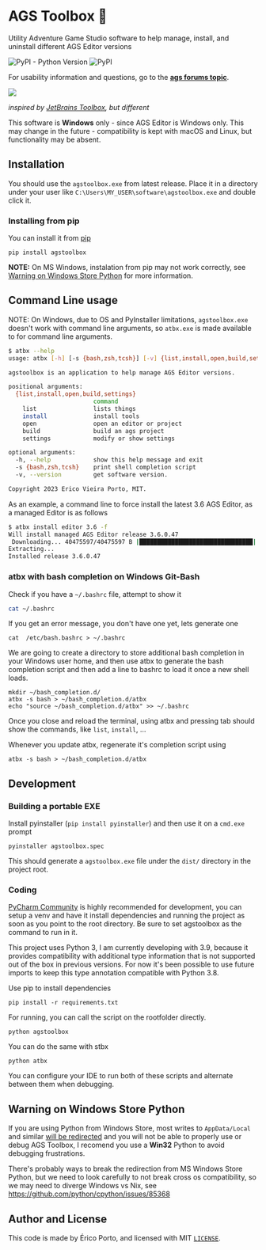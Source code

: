 # AGS Toolbox 🧰
Utility Adventure Game Studio software to help manage, install, and uninstall different AGS Editor versions

![PyPI - Python Version](https://img.shields.io/pypi/pyversions/agstoolbox) ![PyPI](https://img.shields.io/pypi/v/agstoolbox)

For usability information and questions, go to the [**ags forums topic**](https://www.adventuregamestudio.co.uk/forums/index.php?topic=59938.0).

![](https://user-images.githubusercontent.com/2244442/230735148-7aa061f5-90f7-4db7-ab7f-fcb5a5ea243f.png)

_inspired by [JetBrains Toolbox](https://www.jetbrains.com/toolbox-app/), but different_

This software is **Windows** only - since AGS Editor is Windows only. This may change in the future - compatibility is kept with macOS and Linux, but functionality may be absent.


## Installation

You should use the `agstoolbox.exe` from latest release. Place it in a directory under your user like `C:\Users\MY_USER\software\agstoolbox.exe` and double click it.

### Installing from pip

You can install it from [pip](https://pypi.org/project/agstoolbox/)

    pip install agstoolbox

**NOTE:** On MS Windows, instalation from pip may not work correctly, see [Warning on Windows Store Python](#warning-on-windows-store-python) for more information.

## Command Line usage

NOTE: On Windows, due to OS and PyInstaller limitations, `agstoolbox.exe` doesn't work with command line arguments, so `atbx.exe` is made available to for command line arguments.

```sh
$ atbx --help
usage: atbx [-h] [-s {bash,zsh,tcsh}] [-v] {list,install,open,build,settings} ...

agstoolbox is an application to help manage AGS Editor versions.

positional arguments:
  {list,install,open,build,settings}
                        command
    list                lists things
    install             install tools
    open                open an editor or project
    build               build an ags project
    settings            modify or show settings

optional arguments:
  -h, --help            show this help message and exit
  -s {bash,zsh,tcsh}    print shell completion script
  -v, --version         get software version.

Copyright 2023 Erico Vieira Porto, MIT.
```

As an example, a command line to force install the latest 3.6 AGS Editor, as a managed Editor is as follows

```sh
$ atbx install editor 3.6 -f
Will install managed AGS Editor release 3.6.0.47
 Downloading... 40475597/40475597 B |████████████████████████████████| AGS-3.6.0.47.zip
Extracting...
Installed release 3.6.0.47
```

### atbx with bash completion on Windows Git-Bash

Check if you have a `~/.bashrc` file, attempt to show it

```sh
cat ~/.bashrc
```

If you get an error message, you don't have one yet, lets generate one

```
cat  /etc/bash.bashrc > ~/.bashrc
```

We are going to create a directory to store additional bash completion in your Windows user home,
and then use atbx to generate the bash completion script and then add a line to bashrc to load it
once a new shell loads.

```
mkdir ~/bash_completion.d/
atbx -s bash > ~/bash_completion.d/atbx
echo "source ~/bash_completion.d/atbx" >> ~/.bashrc
```

Once you close and reload the terminal, using atbx and pressing tab should show the commands, like
`list`, `install`, ...

Whenever you update atbx, regenerate it's completion script using
```
atbx -s bash > ~/bash_completion.d/atbx
```

## Development

### Building a portable EXE

Install pyinstaller (`pip install pyinstaller`) and then use it on a `cmd.exe` prompt

    pyinstaller agstoolbox.spec
	
This should generate a `agstoolbox.exe` file under the `dist/` directory in the project root.

### Coding

[PyCharm Community](https://www.jetbrains.com/pycharm/) is highly recommended for development, you can setup a venv and have it install dependencies and running the project as soon as you point to the root directory.
Be sure to set agstoolbox as the command to run in it.

This project uses Python 3, I am currently developing with 3.9, because it provides compatibility with additional type information that is not supported out of the box in previous versions. For now it's been possible to use future imports to keep this type annotation compatible with Python 3.8.

Use pip to install dependencies

    pip install -r requirements.txt

For running, you can call the script on the rootfolder directly.

    python agstoolbox

You can do the same with stbx

    python atbx

You can configure your IDE to run both of these scripts and alternate between them when debugging.

    
## Warning on Windows Store Python

If you are using Python from Windows Store, most writes to `AppData/Local` and similar [will be redirected](https://github.com/python/cpython/issues/95029) and you will not be able to properly use or debug AGS Toolbox, I recomend you use a **Win32** Python to avoid debugging frustrations.

There's probably ways to break the redirection from MS Windows Store Python, but we need to look carefully to not break cross os compatibility, so we may need to diverge Windows vs Nix, see https://github.com/python/cpython/issues/85368


## Author and License

This code is made by Érico Porto, and licensed with MIT [`LICENSE`](LICENSE).
